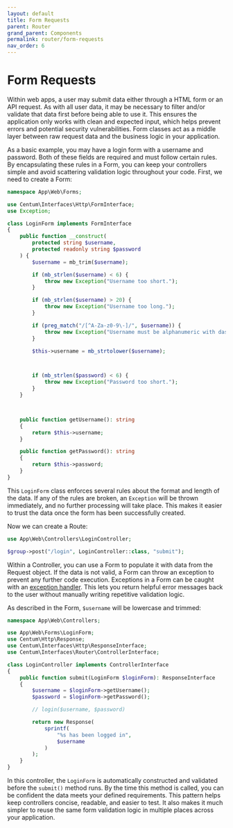 ```yaml
---
layout: default
title: Form Requests
parent: Router
grand_parent: Components
permalink: router/form-requests
nav_order: 6
---
```




# Form Requests

Within web apps, a user may submit data either through a HTML form or an API request.
As with all user data, it may be necessary to filter and/or validate that data first before being able to use it.
This ensures the application only works with clean and expected input, which helps prevent errors and potential security vulnerabilities.
Form classes act as a middle layer between raw request data and the business logic in your application.

As a basic example, you may have a login form with a username and password.
Both of these fields are required and must follow certain rules.
By encapsulating these rules in a Form, you can keep your controllers simple and avoid scattering validation logic throughout your code.
First, we need to create a Form:

```php
namespace App\Web\Forms;

use Centum\Interfaces\Http\FormInterface;
use Exception;

class LoginForm implements FormInterface
{
    public function __construct(
        protected string $username,
        protected readonly string $password
    ) {
        $username = mb_trim($username);

        if (mb_strlen($username) < 6) {
            throw new Exception("Username too short.");
        }

        if (mb_strlen($username) > 20) {
            throw new Exception("Username too long.");
        }

        if (preg_match("/[^A-Za-z0-9\-]/", $username)) {
            throw new Exception("Username must be alphanumeric with dashes.");
        }

        $this->username = mb_strtolower($username);



        if (mb_strlen($password) < 6) {
            throw new Exception("Password too short.");
        }
    }



    public function getUsername(): string
    {
        return $this->username;
    }

    public function getPassword(): string
    {
        return $this->password;
    }
}
```

This `LoginForm` class enforces several rules about the format and length of the data.
If any of the rules are broken, an `Exception` will be thrown immediately, and no further processing will take place.
This makes it easier to trust the data once the form has been successfully created.

Now we can create a Route:

```php
use App\Web\Controllers\LoginController;

$group->post("/login", LoginController::class, "submit");
```

Within a Controller, you can use a Form to populate it with data from the Request object.
If the data is not valid, a Form can throw an exception to prevent any further code execution.
Exceptions in a Form can be caught with an [exception handler](exception-handlers.md).
This lets you return helpful error messages back to the user without manually writing repetitive validation logic.

As described in the Form, `$username` will be lowercase and trimmed:

```php
namespace App\Web\Controllers;

use App\Web\Forms\LoginForm;
use Centum\Http\Response;
use Centum\Interfaces\Http\ResponseInterface;
use Centum\Interfaces\Router\ControllerInterface;

class LoginController implements ControllerInterface
{
    public function submit(LoginForm $loginForm): ResponseInterface
    {
        $username = $loginForm->getUsername();
        $password = $loginForm->getPassword();

        // login($username, $password)

        return new Response(
            sprintf(
                "%s has been logged in",
                $username
            )
        );
    }
}
```

In this controller, the `LoginForm` is automatically constructed and validated before the `submit()` method runs.
By the time this method is called, you can be confident the data meets your defined requirements.
This pattern helps keep controllers concise, readable, and easier to test.
It also makes it much simpler to reuse the same form validation logic in multiple places across your application.
